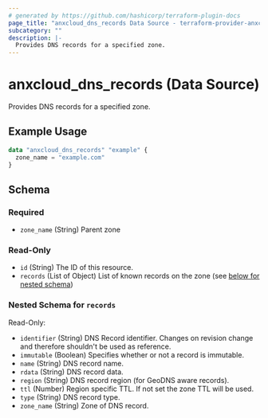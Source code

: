 ```yaml
---
# generated by https://github.com/hashicorp/terraform-plugin-docs
page_title: "anxcloud_dns_records Data Source - terraform-provider-anxcloud"
subcategory: ""
description: |-
  Provides DNS records for a specified zone.
---
```


# anxcloud_dns_records (Data Source)

Provides DNS records for a specified zone.

## Example Usage

```terraform
data "anxcloud_dns_records" "example" {
  zone_name = "example.com"
}
```

<!-- schema generated by tfplugindocs -->
## Schema

### Required

- `zone_name` (String) Parent zone

### Read-Only

- `id` (String) The ID of this resource.
- `records` (List of Object) List of known records on the zone (see [below for nested schema](#nestedatt--records))

<a id="nestedatt--records"></a>
### Nested Schema for `records`

Read-Only:

- `identifier` (String) DNS Record identifier. Changes on revision change and therefore shouldn't be used as reference.
- `immutable` (Boolean) Specifies whether or not a record is immutable.
- `name` (String) DNS record name.
- `rdata` (String) DNS record data.
- `region` (String) DNS record region (for GeoDNS aware records).
- `ttl` (Number) Region specific TTL. If not set the zone TTL will be used.
- `type` (String) DNS record type.
- `zone_name` (String) Zone of DNS record.


